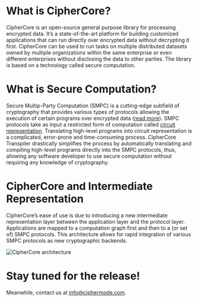 # What is CipherCore?

CipherCore is an open-source general purpose library for processing encrypted data. It’s a state-of-the-art platform for building customized applications that can run directly over encrypted data without decrypting it first. CipherCore can be used to run tasks on multiple distributed datasets owned by multiple organizations within the same enterprise or even different enterprises without disclosing the data to other parties. The library is based on a technology called secure computation.

# What is Secure Computation?

Secure Multip-Party Computation (SMPC) is a cutting-edge subfield of cryptography that provides various types of protocols allowing the execution of certain programs over encrypted data ([read more](https://en.wikipedia.org/wiki/Secure_multi-party_computation)). SMPC protocols take as input a restricted form of computation called [circuit representation](https://en.wikipedia.org/wiki/Boolean_circuit). Translating high-level programs into circuit representation is a complicated, error-prone and time-consuming process. CipherCore Transpiler drastically simplifies the process by automatically translating and compiling high-level programs directly into the SMPC protocols, thus, allowing any software developer to use secure computation without requiring any knowledge of cryptography.

# CipherCore and Intermediate Representation

CipherCore’s ease of use is due to introducing a new intermediate representation layer between the application layer and the protocol layer. Applications are mapped to a computation graph first and then to a (or set of) SMPC protocols. This architecture allows for rapid integration of various SMPC protocols as new cryptographic backends.

![CipherCore architecture](https://i.imgur.com/yBm69N1.png)


# Stay tuned for the release!

Meanwhile, contact us at [info@ciphermode.com](mailto:info@ciphermode.com).
